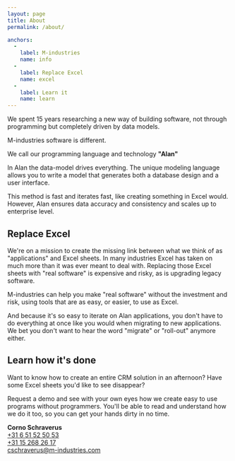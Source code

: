 ```yaml
---
layout: page
title: About
permalink: /about/

anchors:
  -
    label: M-industries
    name: info
  -
    label: Replace Excel
    name: excel
  -
    label: Learn it
    name: learn
---
```


<a name="info"></a>
We spent 15 years researching a new way of building software,
not through programming but completely driven by data models.

<p class="intro">M-industries software is different.</p>

We call our programming language and technology **"Alan"**

In Alan the data-model drives everything.
The unique modeling language allows you to write a model that generates
both a database design and a user interface.

This method is fast and iterates fast, like creating something in Excel would.
However, Alan ensures data accuracy and consistency and scales up to enterprise level.


<a name="excel"></a>
## Replace Excel

We're on a mission to create the missing link
between what we think of as "applications" and Excel sheets.
In many industries Excel has taken on much more than it was ever meant to deal with.
Replacing those Excel sheets with "real software" is expensive and risky,
as is upgrading legacy software.

M-industries can help you make "real software" without the investment and risk,
using tools that are as easy, or easier, to use as Excel.

And because it's so easy to iterate on Alan applications, you don't have to do everything
at once like you would when migrating to new applications.
We bet you don't want to hear the word "migrate" or "roll-out" anymore either.


<a name="learn"></a>
## Learn how it's done

Want to know how to create an entire CRM solution in an afternoon?
Have some Excel sheets you'd like to see disappear?

Request a demo and see with your own eyes how we create easy to use programs without programmers.
You'll be able to read and understand how we do it too,
so you can get your hands dirty in no time.

**Corno Schraverus**  
[+31 6 51 52 50 53](tel:+31651525053)  
[+31 15 268 26 17](tel:+31651525053)  
[cschraverus@m-industries.com](mailto:cschraverus@m-industries.com)

